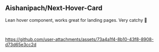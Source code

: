 ## Aishanipach/Next-Hover-Card


Lean hover component, works great for landing pages. Very catchy 👀 <br/>



<br/>

https://github.com/user-attachments/assets/73a4a1f4-8b10-43f8-8908-d73d65e3cc2d

